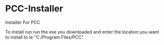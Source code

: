 ﻿# PCC-Installer
Installer For PCC

To install run
run the exe you downloaded
and enter the location you want to install to ie "C:/Program Files/PCC"
